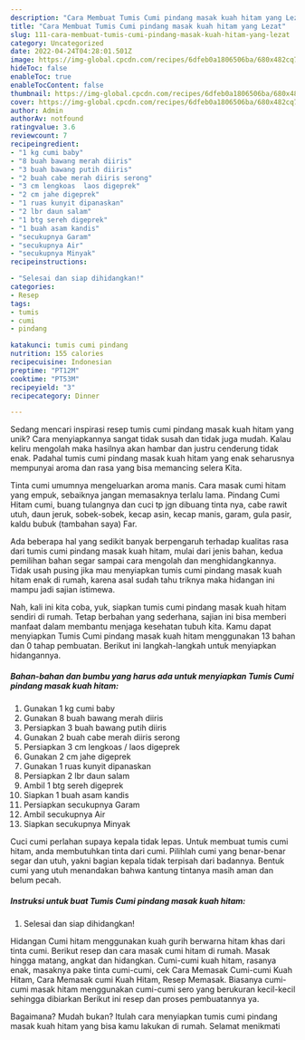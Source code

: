 ```yaml
---
description: "Cara Membuat Tumis Cumi pindang masak kuah hitam yang Lezat"
title: "Cara Membuat Tumis Cumi pindang masak kuah hitam yang Lezat"
slug: 111-cara-membuat-tumis-cumi-pindang-masak-kuah-hitam-yang-lezat
category: Uncategorized
date: 2022-04-24T04:28:01.501Z
image: https://img-global.cpcdn.com/recipes/6dfeb0a1806506ba/680x482cq70/tumis-cumi-pindang-masak-kuah-hitam-foto-resep-utama.jpg
hideToc: false
enableToc: true
enableTocContent: false
thumbnail: https://img-global.cpcdn.com/recipes/6dfeb0a1806506ba/680x482cq70/tumis-cumi-pindang-masak-kuah-hitam-foto-resep-utama.jpg
cover: https://img-global.cpcdn.com/recipes/6dfeb0a1806506ba/680x482cq70/tumis-cumi-pindang-masak-kuah-hitam-foto-resep-utama.jpg
author: Admin
authorAv: notfound
ratingvalue: 3.6
reviewcount: 7
recipeingredient:
- "1 kg cumi baby"
- "8 buah bawang merah diiris"
- "3 buah bawang putih diiris"
- "2 buah cabe merah diiris serong"
- "3 cm lengkoas  laos digeprek"
- "2 cm jahe digeprek"
- "1 ruas kunyit dipanaskan"
- "2 lbr daun salam"
- "1 btg sereh digeprek"
- "1 buah asam kandis"
- "secukupnya Garam"
- "secukupnya Air"
- "secukupnya Minyak"
recipeinstructions:

- "Selesai dan siap dihidangkan!"
categories:
- Resep
tags:
- tumis
- cumi
- pindang

katakunci: tumis cumi pindang 
nutrition: 155 calories
recipecuisine: Indonesian
preptime: "PT12M"
cooktime: "PT53M"
recipeyield: "3"
recipecategory: Dinner

---
```





Sedang mencari inspirasi resep tumis cumi pindang masak kuah hitam yang unik? Cara menyiapkannya sangat tidak susah dan tidak juga mudah. Kalau keliru mengolah maka hasilnya akan hambar dan justru cenderung tidak enak. Padahal tumis cumi pindang masak kuah hitam yang enak seharusnya mempunyai aroma dan rasa yang bisa memancing selera Kita.





Tinta cumi umumnya mengeluarkan aroma manis. Cara masak cumi hitam yang empuk, sebaiknya jangan memasaknya terlalu lama. Pindang Cumi Hitam cumi, buang tulangnya dan cuci tp jgn dibuang tinta nya, cabe rawit utuh, daun jeruk, sobek-sobek, kecap asin, kecap manis, garam, gula pasir, kaldu bubuk (tambahan saya) Far.

Ada beberapa hal yang sedikit banyak berpengaruh terhadap kualitas rasa dari tumis cumi pindang masak kuah hitam, mulai dari jenis bahan, kedua pemilihan bahan segar sampai cara mengolah dan menghidangkannya. Tidak usah pusing jika mau menyiapkan tumis cumi pindang masak kuah hitam enak di rumah, karena asal sudah tahu triknya maka hidangan ini mampu jadi sajian istimewa.






Nah, kali ini kita coba, yuk, siapkan tumis cumi pindang masak kuah hitam sendiri di rumah. Tetap berbahan yang sederhana, sajian ini bisa memberi manfaat dalam membantu menjaga kesehatan tubuh kita. Kamu dapat menyiapkan Tumis Cumi pindang masak kuah hitam menggunakan 13 bahan dan 0 tahap pembuatan. Berikut ini langkah-langkah untuk menyiapkan hidangannya.

<!--inarticleads1-->

##### Bahan-bahan dan bumbu yang harus ada untuk menyiapkan Tumis Cumi pindang masak kuah hitam:

1. Gunakan 1 kg cumi baby
1. Gunakan 8 buah bawang merah diiris
1. Persiapkan 3 buah bawang putih diiris
1. Gunakan 2 buah cabe merah diiris serong
1. Persiapkan 3 cm lengkoas / laos digeprek
1. Gunakan 2 cm jahe digeprek
1. Gunakan 1 ruas kunyit dipanaskan
1. Persiapkan 2 lbr daun salam
1. Ambil 1 btg sereh digeprek
1. Siapkan 1 buah asam kandis
1. Persiapkan secukupnya Garam
1. Ambil secukupnya Air
1. Siapkan secukupnya Minyak


Cuci cumi perlahan supaya kepala tidak lepas. Untuk membuat tumis cumi hitam, anda membutuhkan tinta dari cumi. Pilihlah cumi yang benar-benar segar dan utuh, yakni bagian kepala tidak terpisah dari badannya. Bentuk cumi yang utuh menandakan bahwa kantung tintanya masih aman dan belum pecah. 

<!--inarticleads2-->

##### Instruksi untuk buat Tumis Cumi pindang masak kuah hitam:


1. Selesai dan siap dihidangkan!

Hidangan Cumi hitam menggunakan kuah gurih berwarna hitam khas dari tinta cumi. Berikut resep dan cara masak cumi hitam di rumah. Masak hingga matang, angkat dan hidangkan. Cumi-cumi kuah hitam, rasanya enak, masaknya pake tinta cumi-cumi, cek Cara Memasak Cumi-cumi Kuah Hitam, Cara Memasak cumi Kuah Hitam, Resep Memasak. Biasanya cumi-cumi masak hitam menggunakan cumi-cumi sero yang berukuran kecil-kecil sehingga dibiarkan Berikut ini resep dan proses pembuatannya ya. 

Bagaimana? Mudah bukan? Itulah cara menyiapkan tumis cumi pindang masak kuah hitam yang bisa kamu lakukan di rumah. Selamat menikmati
